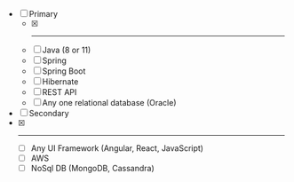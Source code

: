 - [ ] Primary
	- [x] -------------
	- [ ] Java (8 or 11)
	- [ ] Spring
	- [ ] Spring Boot
	- [ ] Hibernate
	- [ ] REST API
	- [ ] Any one relational database (Oracle)

- [ ] Secondary
- [x] -----------------
	- [ ] Any UI Framework (Angular, React, JavaScript)
	- [ ] AWS
	- [ ] NoSql DB (MongoDB, Cassandra)